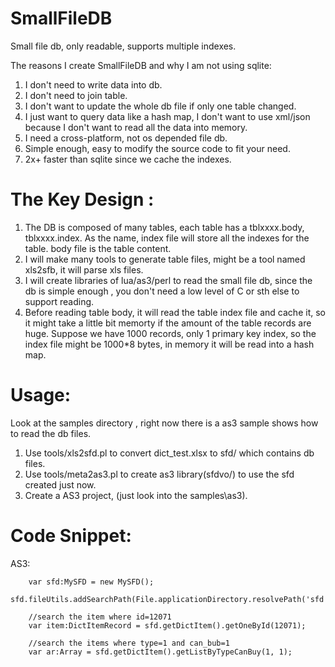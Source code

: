 SmallFileDB
===========

Small file db, only readable, supports multiple indexes.

The reasons I create SmallFileDB and why I am not using  sqlite:

1. I don't need to write data into db.
2. I don't need to join table.
3. I don't want to update the whole db file if only one table changed.
4. I just want to query data like a hash map,  I don't want to use xml/json because I don't want to read all the data into memory.
4. I need a cross-platform, not os depended file db.
5. Simple enough, easy to modify the source code to fit your need.
6. 2x+ faster than sqlite since we cache the indexes.


The Key Design :
===========

1. The DB is composed of many tables, each table has a tblxxxx.body, tblxxxx.index.  As the name,  index file will store all the indexes for the table. body file is the table content.
2. I will make many tools to generate table files, might  be a tool named xls2sfb, it will parse xls files.
3. I will create libraries of lua/as3/perl to read the small file db, since the db is simple enough , you don't need a low level of C or sth else to support reading.
4. Before reading table body, it will read the table index file and cache it, so it might take a little bit memorty if the amount of the table records are huge. Suppose we have 1000 records, only 1 primary key index,  so the index file might be 1000*8 bytes, in memory it will be read into a hash map.

Usage:
===========
Look at the samples directory  , right now there is a as3 sample shows how to read the db files.

1. Use tools/xls2sfd.pl to convert dict_test.xlsx to sfd/ which contains db files.
2. Use tools/meta2as3.pl to create as3 library(sfdvo/) to use the sfd  created just now.
3. Create a AS3 project, (just look into the samples\as3).

Code Snippet:
===========

AS3:

  		var sfd:MySFD = new MySFD();
		sfd.fileUtils.addSearchPath(File.applicationDirectory.resolvePath('sfd'));
		
		//search the item where id=12071
		var item:DictItemRecord = sfd.getDictItem().getOneById(12071);
		
		//search the items where type=1 and can_bub=1
		var ar:Array = sfd.getDictItem().getListByTypeCanBuy(1, 1);






